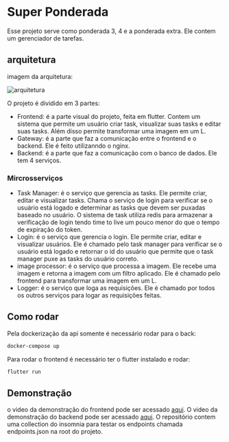 # Super Ponderada

Esse projeto serve como ponderada 3, 4 e a ponderada extra. Ele contem um gerenciador de tarefas.

## arquitetura

imagem da arquitetura:

![arquitetura](./arquitetura.png)

O projeto é dividido em 3 partes:

- Frontend: é a parte visual do projeto, feita em flutter. Contem um sistema que permite um usuário criar task, visualizar suas tasks e editar suas tasks. Além disso permite transformar uma imagem em um L.
- Gateway: é a parte que faz a comunicação entre o frontend e o backend. Ele é feito utilizanndo o nginx.
- Backend: é a parte que faz a comunicação com o banco de dados. Ele tem 4 serviços.
  
### Mircrosserviços

- Task Manager: é o serviço que gerencia as tasks. Ele permite criar, editar e visualizar tasks. Chama o serviço de login para verificar se o usuário está logado e determinar as tasks que devem ser puxadas baseado no usuário. O sistema de task utiliza redis para armazenar a verificação de login tendo time to live um pouco menor do que o tempo de expiração do token.
- Login: é o serviço que gerencia o login. Ele permite criar, editar e visualizar usuários. Ele é chamado pelo task manager para verificar se o usuário está logado e retornar o id do usuário que permite que o task manager puxe as tasks do usuário correto.
- image processor: é o serviço que processa a imagem. Ele recebe uma imagem e retorna a imagem com um filtro aplicado. Ele é chamado pelo frontend para transformar uma imagem em um L.
- Logger: é o serviço que loga as requisições. Ele é chamado por todos os outros serviços para logar as requisições feitas.

## Como rodar

Pela dockerização da api somente é necessário rodar para o back:

```bash
docker-compose up
```

Para rodar o frontend é necessário ter o flutter instalado e rodar:

```bash
flutter run
```

## Demonstração

o video da demonstração do frontend pode ser acessado [aqui](https://youtu.be/vkThyvuH4HU). O video da demonstração do backend pode ser acessado [aqui](https://youtu.be/_J0PBl4kecI). O repositório contem uma collection do insomnia para testar os endpoints chamada endpoints.json na root do projeto.
